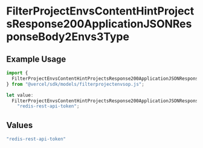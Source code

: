 # FilterProjectEnvsContentHintProjectsResponse200ApplicationJSONResponseBody2Envs3Type

## Example Usage

```typescript
import {
  FilterProjectEnvsContentHintProjectsResponse200ApplicationJSONResponseBody2Envs3Type,
} from "@vercel/sdk/models/filterprojectenvsop.js";

let value:
  FilterProjectEnvsContentHintProjectsResponse200ApplicationJSONResponseBody2Envs3Type =
    "redis-rest-api-token";
```

## Values

```typescript
"redis-rest-api-token"
```
